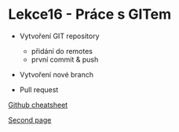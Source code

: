 # Lekce16 - Práce s GITem

- Vytvoření GIT repository
  - přidání do remotes
  - první commit & push

- Vytvoření nové branch
- Pull request

[Github cheatsheet](https://education.github.com/git-cheat-sheet-education.pdf) 

[Second page](second.md)